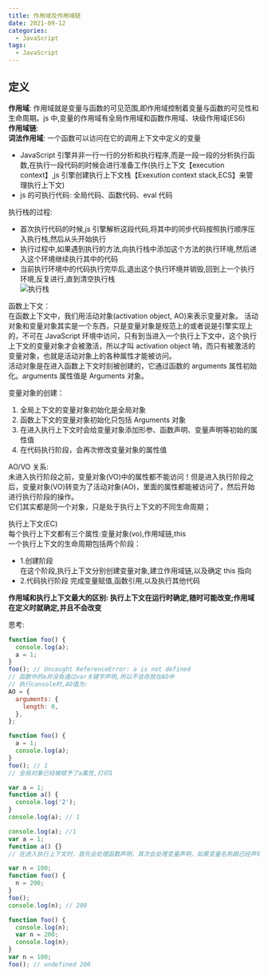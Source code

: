 ```yaml
---
title: 作用域及作用域链
date: 2021-09-12
categories: 
  - JavaScript
tags: 
  - JavaScript
---
```


## 定义

**作用域**: 作用域就是变量与函数的可见范围,即作用域控制着变量与函数的可见性和生命周期。js 中,变量的作用域有全局作用域和函数作用域、块级作用域(ES6)  
**作用域链**:  
**词法作用域**: 一个函数可以访问在它的调用上下文中定义的变量

- JavaScript 引擎并非一行一行的分析和执行程序,而是一段一段的分析执行函数,在执行一段代码的时候会进行准备工作(执行上下文【execution context】,js 引擎创建执行上下文栈【Exexution context stack,ECS】来管理执行上下文)
- js 的可执行代码: 全局代码、函数代码、eval 代码

执行栈的过程:

- 首次执行代码的时候,js 引擎解析这段代码,将其中的同步代码按照执行顺序压入执行栈,然后从头开始执行
- 执行过程中,如果遇到执行的方法,向执行栈中添加这个方法的执行环境,然后进入这个环境继续执行其中的代码
- 当前执行环境中的代码执行完毕后,退出这个执行环境并销毁,回到上一个执行环境,反复进行,直到清空执行栈  
  ![执行栈](https://pic2.zhimg.com/v2-2f761eb83b50f53d741e6aa1f15a9db1_b.webp)

函数上下文：  
在函数上下文中，我们用活动对象(activation object, AO)来表示变量对象。
活动对象和变量对象其实是一个东西，只是变量对象是规范上的或者说是引擎实现上的，不可在 JavaScript 环境中访问，只有到当进入一个执行上下文中，这个执行上下文的变量对象才会被激活，所以才叫 activation object 呐，而只有被激活的变量对象，也就是活动对象上的各种属性才能被访问。  
活动对象是在进入函数上下文时刻被创建的，它通过函数的 arguments 属性初始化。arguments 属性值是 Arguments 对象。

变量对象的创建：

1. 全局上下文的变量对象初始化是全局对象
2. 函数上下文的变量对象初始化只包括 Arguments 对象
3. 在进入执行上下文时会给变量对象添加形参、函数声明、变量声明等初始的属性值
4. 在代码执行阶段，会再次修改变量对象的属性值

AO/VO 关系:  
未进入执行阶段之前，变量对象(VO)中的属性都不能访问！但是进入执行阶段之后，变量对象(VO)转变为了活动对象(AO)，里面的属性都能被访问了，然后开始进行执行阶段的操作。  
它们其实都是同一个对象，只是处于执行上下文的不同生命周期；

执行上下文(EC)  
每个执行上下文都有三个属性:变量对象(vo),作用域链,this  
一个执行上下文的生命周期包括两个阶段：

- 1.创建阶段  
  在这个阶段,执行上下文分别创建变量对象,建立作用域链,以及确定 this 指向
- 2.代码执行阶段
  完成变量赋值,函数引用,以及执行其他代码

**作用域和执行上下文最大的区别: 执行上下文在运行时确定,随时可能改变;作用域在定义时就确定,并且不会改变**

思考:

```js
function foo() {
  console.log(a);
  a = 1;
}
foo(); // Uncaught ReferenceError: a is not defined
// 函数中的a并没有通过var关键字声明,所以不会存放在AO中
// 执行console时,AO值为:
AO = {
  arguments: {
    length: 0,
  },
};

function foo() {
  a = 1;
  console.log(a);
}
foo(); // 1
// 全局对象已经被赋予了a属性,打印1

var a = 1;
function a() {
  console.log('2');
}
console.log(a); // 1

console.log(a); //1
var a = 1;
function a() {}
// 在进入执行上下文时，首先会处理函数声明，其次会处理变量声明，如果变量名称跟已经声明的形式参数或函数相同，则变量声明不会干扰已经存在的这类属性
```

```js
var n = 100;
function foo() {
  n = 200;
}
foo();
console.log(n); // 200

function foo() {
  console.log(n);
  var n = 200;
  console.log(n);
}
var n = 100;
foo(); // undefined 200
```
